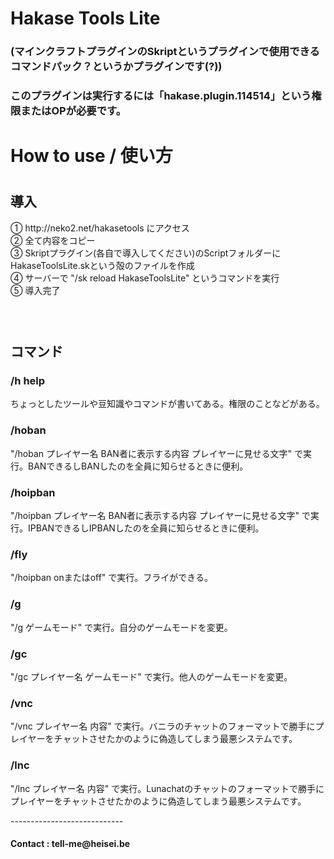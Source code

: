 <h1>Hakase Tools Lite</h1>
<h3>(マインクラフトプラグインのSkriptというプラグインで使用できるコマンドパック？というかプラグインです(?))</h3>
<h3>このプラグインは実行するには「hakase.plugin.114514」という権限またはOPが必要です。</h3>
<h1>How to use / 使い方<h1>
  <h2>導入</h2>
  <p>① http://neko2.net/hakasetools にアクセス<br>
  ② 全て内容をコピー<br>
  ③ Skriptプラグイン(各自で導入してください)のScriptフォルダーにHakaseToolsLite.skという殻のファイルを作成<br>
  ④ サーバーで "/sk reload HakaseToolsLite" というコマンドを実行<br>
  ⑤ 導入完了<p>
  <h3>&nbsp;</h3>
  <h2>コマンド</h2>
  <h3>/h help</h3>
  <p>ちょっとしたツールや豆知識やコマンドが書いてある。権限のことなどがある。</p>
  <h3>/hoban</h3>
  <p>"/hoban プレイヤー名 BAN者に表示する内容 プレイヤーに見せる文字" で実行。BANできるしBANしたのを全員に知らせるときに便利。</p>
  <h3>/hoipban</h3>
  <p>"/hoipban プレイヤー名 BAN者に表示する内容 プレイヤーに見せる文字" で実行。IPBANできるしIPBANしたのを全員に知らせるときに便利。</p>
  <h3>/fly</h3>
  <p>"/hoipban onまたはoff" で実行。フライができる。</p>
  <h3>/g</h3>
  <p>"/g ゲームモード" で実行。自分のゲームモードを変更。</p>
  <h3>/gc</h3>
  <p>"/gc プレイヤー名 ゲームモード" で実行。他人のゲームモードを変更。</p>
  <h3>/vnc</h3>
  <p>"/vnc プレイヤー名 内容" で実行。バニラのチャットのフォーマットで勝手にプレイヤーをチャットさせたかのように偽造してしまう最悪システムです。</p>
  <h3>/lnc</h3>
  <p>"/lnc プレイヤー名 内容" で実行。Lunachatのチャットのフォーマットで勝手にプレイヤーをチャットさせたかのように偽造してしまう最悪システムです。</p>
----------------------------
<h4>Contact : tell-me@heisei.be
